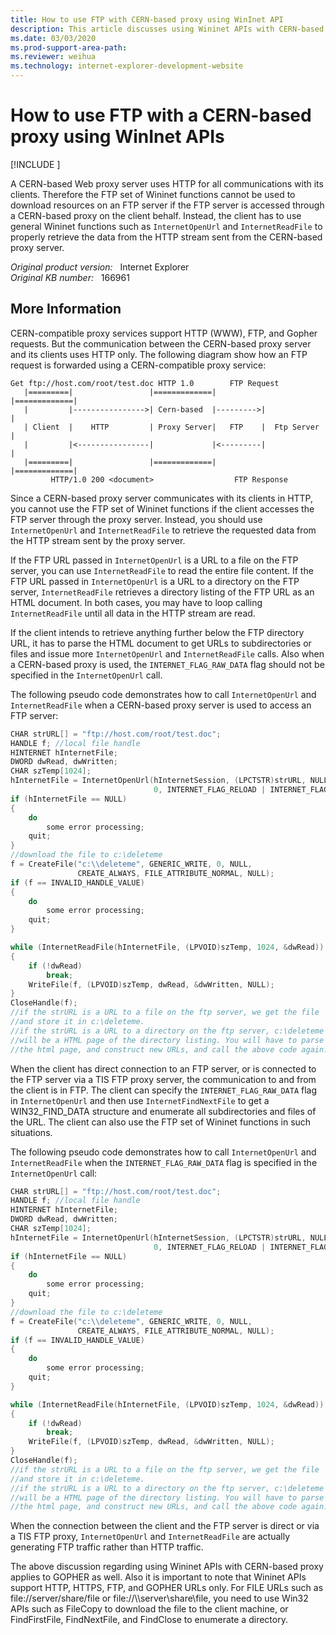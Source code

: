 ```yaml
---
title: How to use FTP with CERN-based proxy using WinInet API
description: This article discusses using Wininet APIs with CERN-based Web proxy to retrieve data via FTP.
ms.date: 03/03/2020
ms.prod-support-area-path: 
ms.reviewer: weihua
ms.technology: internet-explorer-development-website
---
```

# How to use FTP with a CERN-based proxy using WinInet APIs

[!INCLUDE [](../../../includes/browsers-important.md)]

A CERN-based Web proxy server uses HTTP for all communications with its clients. Therefore the FTP set of Wininet functions cannot be used to download resources on an FTP server if the FTP server is accessed through a CERN-based proxy on the client behalf. Instead, the client has to use general Wininet functions such as `InternetOpenUrl` and `InternetReadFile` to properly retrieve the data from the HTTP stream sent from the CERN-based proxy server.

_Original product version:_ &nbsp; Internet Explorer  
_Original KB number:_ &nbsp; 166961

## More Information

CERN-compatible proxy services support HTTP (WWW), FTP, and Gopher requests. But the communication between the CERN-based proxy server and its clients uses HTTP only. The following diagram show how an FTP request is forwarded using a CERN-compatible proxy service:

```console
Get ftp://host.com/root/test.doc HTTP 1.0        FTP Request
   |=========|                 |=============|          |=============|
   |         |---------------->| Cern-based  |--------->|             |
   | Client  |    HTTP         | Proxy Server|   FTP    |  Ftp Server |
   |         |<----------------|             |<---------|             |
   |=========|                 |=============|          |=============|
         HTTP/1.0 200 <document>                  FTP Response
```

Since a CERN-based proxy server communicates with its clients in HTTP, you cannot use the FTP set of Wininet functions if the client accesses the FTP server through the proxy server. Instead, you should use `InternetOpenUrl` and `InternetReadFile` to retrieve the requested data from the HTTP stream sent by the proxy server.

If the FTP URL passed in `InternetOpenUrl` is a URL to a file on the FTP server, you can use `InternetReadFile` to read the entire file content. If the FTP URL passed in `InternetOpenUrl` is a URL to a directory on the FTP server, `InternetReadFile` retrieves a directory listing of the FTP URL as an HTML document. In both cases, you may have to loop calling `InternetReadFile` until all data in the HTTP stream are read.

If the client intends to retrieve anything further below the FTP directory URL, it has to parse the HTML document to get URLs to subdirectories or files and issue more `InternetOpenUrl` and `InternetReadFile` calls. Also when a CERN-based proxy is used, the `INTERNET_FLAG_RAW_DATA` flag should not be specified in the `InternetOpenUrl` call.

The following pseudo code demonstrates how to call `InternetOpenUrl` and `InternetReadFile` when a CERN-based proxy server is used to access an FTP server:

```cpp
CHAR strURL[] = "ftp://host.com/root/test.doc";
HANDLE f; //local file handle
HINTERNET hInternetFile;
DWORD dwRead, dwWritten;
CHAR szTemp[1024];
hInternetFile = InternetOpenUrl(hInternetSession, (LPCTSTR)strURL, NULL,
                                0, INTERNET_FLAG_RELOAD | INTERNET_FLAG_DONT_CACHE, 0);
if (hInternetFile == NULL)
{
    do
        some error processing;
    quit;
}
//download the file to c:\deleteme
f = CreateFile("c:\\deleteme", GENERIC_WRITE, 0, NULL,
               CREATE_ALWAYS, FILE_ATTRIBUTE_NORMAL, NULL);
if (f == INVALID_HANDLE_VALUE)
{
    do
        some error processing;
    quit;
}

while (InternetReadFile(hInternetFile, (LPVOID)szTemp, 1024, &dwRead))
{
    if (!dwRead)
        break;
    WriteFile(f, (LPVOID)szTemp, dwRead, &dwWritten, NULL);
}
CloseHandle(f);
//if the strURL is a URL to a file on the ftp server, we get the file
//and store it in c:\deleteme.
//if the strURL is a URL to a directory on the ftp server, c:\deleteme
//will be a HTML page of the directory listing. You will have to parse
//the html page, and construct new URLs, and call the above code again.
```

When the client has direct connection to an FTP server, or is connected to the FTP server via a TIS FTP proxy server, the communication to and from the client is in FTP. The client can specify the `INTERNET_FLAG_RAW_DATA` flag in `InternetOpenUrl` and then use `InternetFindNextFile` to get a WIN32_FIND_DATA structure and enumerate all subdirectories and files of the URL. The client can also use the FTP set of Wininet functions in such situations.

The following pseudo code demonstrates how to call `InternetOpenUrl` and `InternetReadFile` when the `INTERNET_FLAG_RAW_DATA` flag is specified in the `InternetOpenUrl` call:

```cpp
CHAR strURL[] = "ftp://host.com/root/test.doc";
HANDLE f; //local file handle
HINTERNET hInternetFile;
DWORD dwRead, dwWritten;
CHAR szTemp[1024];
hInternetFile = InternetOpenUrl(hInternetSession, (LPCTSTR)strURL, NULL,
                                0, INTERNET_FLAG_RELOAD | INTERNET_FLAG_DONT_CACHE, 0);
if (hInternetFile == NULL)
{
    do
        some error processing;
    quit;
}
//download the file to c:\deleteme
f = CreateFile("c:\\deleteme", GENERIC_WRITE, 0, NULL,
               CREATE_ALWAYS, FILE_ATTRIBUTE_NORMAL, NULL);
if (f == INVALID_HANDLE_VALUE)
{
    do
        some error processing;
    quit;
}

while (InternetReadFile(hInternetFile, (LPVOID)szTemp, 1024, &dwRead))
{
    if (!dwRead)
        break;
    WriteFile(f, (LPVOID)szTemp, dwRead, &dwWritten, NULL);
}
CloseHandle(f);
//if the strURL is a URL to a file on the ftp server, we get the file
//and store it in c:\deleteme.
//if the strURL is a URL to a directory on the ftp server, c:\deleteme
//will be a HTML page of the directory listing. You will have to parse
//the html page, and construct new URLs, and call the above code again.
```

When the connection between the client and the FTP server is direct or via a TIS FTP proxy, `InternetOpenUrl` and `InternetReadFile` are actually generating FTP traffic rather than HTTP traffic.

The above discussion regarding using Wininet APIs with CERN-based proxy applies to GOPHER as well. Also it is important to note that Wininet APIs support HTTP, HTTPS, FTP, and GOPHER URLs only. For FILE URLs such as file://server/share/file or file://\\\server\share\file, you need to use Win32 APIs such as FileCopy to download the file to the client machine, or FindFirstFile, FindNextFile, and FindClose to enumerate a directory.

